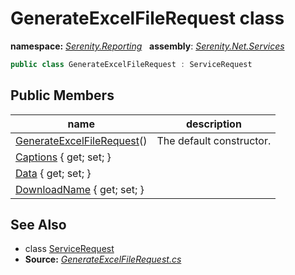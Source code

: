 # GenerateExcelFileRequest class
**namespace:** *[Serenity.Reporting](../README.md#serenity.reporting-namespace)*   **assembly**: *[Serenity.Net.Services](../README.md)*

```csharp
public class GenerateExcelFileRequest : ServiceRequest
```

## Public Members

| name | description |
| --- | --- |
| [GenerateExcelFileRequest](GenerateExcelFileRequest/GenerateExcelFileRequest.md)() | The default constructor. |
| [Captions](GenerateExcelFileRequest/Captions.md) { get; set; } |  |
| [Data](GenerateExcelFileRequest/Data.md) { get; set; } |  |
| [DownloadName](GenerateExcelFileRequest/DownloadName.md) { get; set; } |  |

## See Also

* class [ServiceRequest](../Serenity.Services/ServiceRequest.md)
* **Source:** *[GenerateExcelFileRequest.cs](https://github.com/serenity-is/Serenity/blob/master/src/Serenity.Net.Services/Reporting/Model/GenerateExcelFileRequest.cs)*
